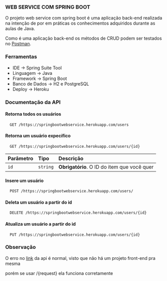 
### WEB SERVICE COM SPRING BOOT

O projeto web service com spring boot é uma aplicação back-end realizada na intenção de por em práticas os conhecimentos adquiridos durante as aulas de Java.

Como é uma aplicação back-end os métodos de CRUD podem ser testados no [Postman](https://www.postman.com/).




### Ferramentas

 - IDE -> Spring Suite Tool
 - Linguagem -> Java
 - Framework -> Spring Boot
 - Banco de Dados -> H2 e PostgreSQL
 - Deploy -> Heroku


### Documentação da API

#### Retorna todos os usuários

```http
  GET /https://springbootwebservice.herokuapp.com/users
```

#### Retorna um usuário expecífico

```http
  GET /https://springbootwebservice.herokuapp.com/users/{id}
```

| Parâmetro   | Tipo       | Descrição                                   |
| :---------- | :--------- | :------------------------------------------ |
| `id`      | `string` | **Obrigatório**. O ID do item que você quer |

#### Insere um usuário

```http
  POST /https://springbootwebservice.herokuapp.com/users/
```

#### Deleta um usuário a partir do id

```http
  DELETE /https://springbootwebservice.herokuapp.com/users/{id}
```

#### Atualiza um usuário a partir do id

```http
  PUT /https://springbootwebservice.herokuapp.com/users/{id}
```

### Observação

O erro no [link](https://springbootwebservice.herokuapp.com/) da api é normal, visto que não há um projeto front-end pra mesma

porém se usar /{request} ela funciona corretamente

